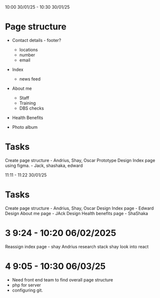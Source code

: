 10:00 30/01/25 - 10:30 30/01/25

# Page structure
- Contact details - footer?
    - locations 
    - number
    - email

- Index
    - news feed

- About me
    - Staff
    - Training
    - DBS checks

- Health Benefits

- Photo album 

# Tasks
Create page structure - Andrius, Shay, Oscar
Prototype Design Index page using figma. - Jack, shashaka, edward




11:11 - 11:22 30/01/25 

# Tasks
Create page structure - Andrius, Shay, Oscar
Design Index page  - Edward
Design About me page - JAck
Design Health benefits page - ShaShaka


# 3 9:24 - 10:20 06/02/2025
Reassign index page - shay
Andrius research stack
shay look into react 

# 4 9:05 - 10:30 06/03/25
- Need front end team to find overall page structure
- php for server
- configuring git.